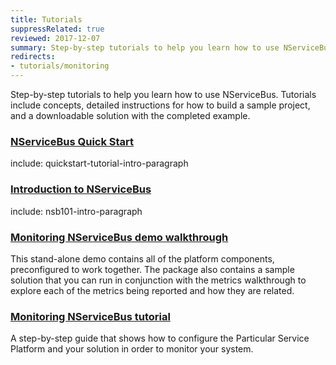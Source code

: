 ```yaml
---
title: Tutorials
suppressRelated: true
reviewed: 2017-12-07
summary: Step-by-step tutorials to help you learn how to use NServiceBus, with detailed instructions and downloadable solutions with the completed examples.
redirects:
- tutorials/monitoring
---
```


Step-by-step tutorials to help you learn how to use NServiceBus. Tutorials include concepts, detailed instructions for how to build a sample project, and a downloadable solution with the completed example.


### [NServiceBus Quick Start](quickstart/)

include: quickstart-tutorial-intro-paragraph

### [Introduction to NServiceBus](intro-to-nservicebus/)

include: nsb101-intro-paragraph

### [Monitoring NServiceBus demo walkthrough](monitoring-demo/)

This stand-alone demo contains all of the platform components, preconfigured to work together. The package also contains a sample solution that you can run in conjunction with the metrics walkthrough to explore each of the metrics being reported and how they are related.

### [Monitoring NServiceBus tutorial](monitoring-setup/)

A step-by-step guide that shows how to configure the Particular Service Platform and your solution in order to monitor your system.
